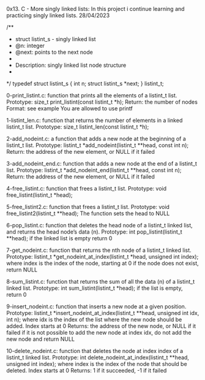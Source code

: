 0x13. C - More singly linked lists: In this project i continue learning and
practicing singly linked lists. 28/04/2023

/**
 * struct listint_s - singly linked list
 * @n: integer
 * @next: points to the next node
 *
 * Description: singly linked list node structure
 *
 */
typedef struct listint_s
{
    int n;
    struct listint_s *next;
} listint_t;

0-print_listint.c: function that prints all the elements of a listint_t list.
Prototype: size_t print_listint(const listint_t *h);
Return: the number of nodes
Format: see example
You are allowed to use printf

1-listint_len.c: function that returns the number of elements in a linked
listint_t list.
Prototype: size_t listint_len(const listint_t *h);

2-add_nodeint.c:  a function that adds a new node at the beginning of a
listint_t list.
Prototype: listint_t *add_nodeint(listint_t **head, const int n);
Return: the address of the new element, or NULL if it failed

3-add_nodeint_end.c: function that adds a new node at the end of a listint_t
list.
Prototype: listint_t *add_nodeint_end(listint_t **head, const int n);
Return: the address of the new element, or NULL if it failed

4-free_listint.c: function that frees a listint_t list.
Prototype: void free_listint(listint_t *head);

5-free_listint2.c: function that frees a listint_t list.
Prototype: void free_listint2(listint_t **head);
The function sets the head to NULL

6-pop_listint.c: function that deletes the head node of a listint_t linked list,
and returns the head node’s data (n).
Prototype: int pop_listint(listint_t **head);
if the linked list is empty return 0

7-get_nodeint.c:  function that returns the nth node of a listint_t linked list.
Prototype: listint_t *get_nodeint_at_index(listint_t *head, unsigned int index);
where index is the index of the node, starting at 0
if the node does not exist, return NULL

8-sum_listint.c: function that returns the sum of all the data (n) of a
listint_t linked list.
Prototype: int sum_listint(listint_t *head);
if the list is empty, return 0

9-insert_nodeint.c: function that inserts a new node at a given position.
Prototype: listint_t *insert_nodeint_at_index(listint_t **head, unsigned int idx, int n);
where idx is the index of the list where the new node should be added. Index
starts at 0
Returns: the address of the new node, or NULL if it failed
if it is not possible to add the new node at index idx, do not add the new node
and return NULL

10-delete_nodeint.c: function that deletes the node at index index of a
listint_t linked list.
Prototype: int delete_nodeint_at_index(listint_t **head, unsigned int index);
where index is the index of the node that should be deleted. Index starts at 0
Returns: 1 if it succeeded, -1 if it failed